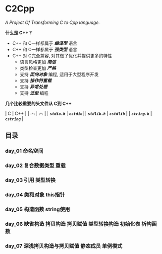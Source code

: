 # C2Cpp
*A Project Of  Transforming C to Cpp language.*

**什么是 C++ ?** <p>
- C++ 和 C一样都属于 ***编译型*** 语言
- C++ 和 C一样都属于 ***强类型*** 语言
- C++ 对 C完全兼容, 对其做了优化并提供更多的特性
    - 语言风格更加 ***简洁***
    - 类型检查更加 ***严格***
    - 支持 ***面向对象*** 编程, 适用于大型程序开发
    - 支持 ***操作符重载***
    - 支持 ***异常处理***
    - 支持 ***泛型*** 编程

**几个比较重要的头文件从 C到 C++** <p>
| C | C++ |
| :-: | :-: |
| _**`stdio.h`**_ | _**`cstdio`**_|
| _**`stdlib.h`**_ | _**`cstdlib`**_ |
| _**`string.h`**_ | _**`cstring`**_ |

## 目录
### day_01 命名空间
### day_02 复合数据类型 重载
### day_03 引用 类型转换
### day_04 类和对象 this指针
### day_05 构造函数 string使用
### day_06 缺省构造 拷贝构造 拷贝赋值 类型转换构造 初始化表 析构函数
### day_07 深浅拷贝构造与拷贝赋值 静态成员 单例模式



